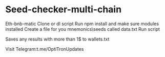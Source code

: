 # Seed-checker-multi-chain
Eth-bnb-matic
Clone or dl script
Run npm install and make sure modules installed
Create a file for you mnemonics\seeds called data.txt
Run script

Saves any results with more than 1$ to wallets.txt

Visit Telegram:t.me/OptiTronUpdates
